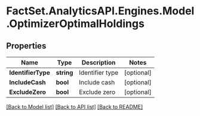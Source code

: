 # FactSet.AnalyticsAPI.Engines.Model.OptimizerOptimalHoldings

## Properties

Name | Type | Description | Notes
------------ | ------------- | ------------- | -------------
**IdentifierType** | **string** | Identifier type | [optional] 
**IncludeCash** | **bool** | Include cash | [optional] 
**ExcludeZero** | **bool** | Exclude zero | [optional] 

[[Back to Model list]](../README.md#documentation-for-models) [[Back to API list]](../README.md#documentation-for-api-endpoints) [[Back to README]](../README.md)

